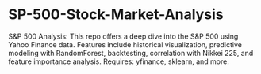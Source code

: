 # SP-500-Stock-Market-Analysis
S&amp;P 500 Analysis: This repo offers a deep dive into the S&amp;P 500 using Yahoo Finance data. Features include historical visualization, predictive modeling with RandomForest, backtesting, correlation with Nikkei 225, and feature importance analysis. Requires: yfinance, sklearn, and more.
